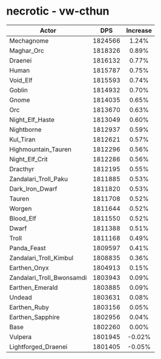 # necrotic - vw-cthun
| Actor | DPS | Increase |
|---|:---:|:---:|
|Mechagnome|1824566|1.24%|
|Maghar_Orc|1818326|0.89%|
|Draenei|1816132|0.77%|
|Human|1815787|0.75%|
|Void_Elf|1815593|0.74%|
|Goblin|1814932|0.70%|
|Gnome|1814035|0.65%|
|Orc|1813670|0.63%|
|Night_Elf_Haste|1813049|0.60%|
|Nightborne|1812937|0.59%|
|Kul_Tiran|1812621|0.57%|
|Highmountain_Tauren|1812296|0.56%|
|Night_Elf_Crit|1812286|0.56%|
|Dracthyr|1812195|0.55%|
|Zandalari_Troll_Paku|1811885|0.53%|
|Dark_Iron_Dwarf|1811820|0.53%|
|Tauren|1811708|0.52%|
|Worgen|1811644|0.52%|
|Blood_Elf|1811550|0.52%|
|Dwarf|1811388|0.51%|
|Troll|1811168|0.49%|
|Panda_Feast|1809597|0.41%|
|Zandalari_Troll_Kimbul|1808835|0.36%|
|Earthen_Onyx|1804913|0.15%|
|Zandalari_Troll_Bwonsamdi|1803943|0.09%|
|Earthen_Emerald|1803885|0.09%|
|Undead|1803631|0.08%|
|Earthen_Ruby|1803156|0.05%|
|Earthen_Sapphire|1802956|0.04%|
|Base|1802260|0.00%|
|Vulpera|1801945|-0.02%|
|Lightforged_Draenei|1801405|-0.05%|
